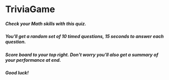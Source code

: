 # TriviaGame
##### Check your Math skills with this quiz.
##### You'll get a random set of 10 timed questions, 15 seconds to answer each question.
##### Score board to your top right. Don't worry you'll also get a summary of your performance at end.
##### Good luck!
